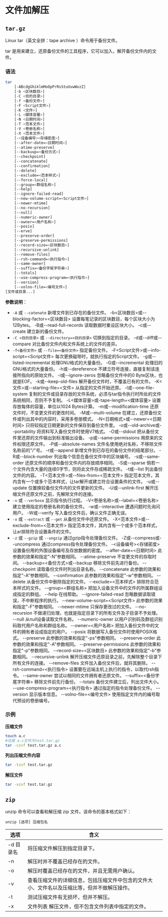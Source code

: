 # 文件加解压

## `tar.gz`

Linux tar（英文全拼：tape archive ）命令用于备份文件。

tar 是用来建立，还原备份文件的工具程序，它可以加入，解开备份文件内的文件。

### 语法

```bash
tar 
    [-ABcdgGhiklmMoOpPrRsStuUvwWxzZ]
    [-b <区块数目>]
    [-C <目的目录>]
    [-f <备份文件>]
    [-F <Script文件>]
    [-K <文件>]
    [-L <媒体容量>]
    [-N <日期时间>]
    [-T <范本文件>]
    [-V <卷册名称>]
    [-X <范本文件>]
    [-<设备编号><存储密度>]
    [--after-date=<日期时间>]
    [--atime-preserve]
    [--backuup=<备份方式>]
    [--checkpoint]
    [--concatenate]
    [--confirmation]
    [--delete]
    [--exclude=<范本样式>]
    [--force-local]
    [--group=<群组名称>]
    [--help]
    [--ignore-failed-read]
    [--new-volume-script=<Script文件>]
    [--newer-mtime]
    [--no-recursion]
    [--null]
    [--numeric-owner]
    [--owner=<用户名称>]
    [--posix]
    [--erve]
    [--preserve-order]
    [--preserve-permissions]
    [--record-size=<区块数目>]
    [--recursive-unlink]
    [--remove-files]
    [--rsh-command=<执行指令>]
    [--same-owner]
    [--suffix=<备份字尾字符串>]
    [--totals]
    [--use-compress-program=<执行指令>]
    [--version]
    [--volno-file=<编号文件>]
[文件或目录...]
```

**参数说明**：

- `-A` 或 `--catenate` 新增文件到已存在的备份文件。
-b<区块数目>或--blocking-factor=<区块数目> 设置每笔记录的区块数目，每个区块大小为12Bytes。
-B或--read-full-records 读取数据时重设区块大小。
-c或--create 建立新的备份文件。
- `-C <目的目录>` 或 `--directory=<目的目录>` 切换到指定的目录。
-d或--diff或--compare 对比备份文件内和文件系统上的文件的差异。
- `-f<备份文件>` 或 `--file=<备份文件>` 指定备份文件。
-F<Script文件>或--info-script=<Script文件> 每次更换磁带时，就执行指定的Script文件。
-g或--listed-incremental 处理GNU格式的大量备份。
-G或--incremental 处理旧的GNU格式的大量备份。
-h或--dereference 不建立符号连接，直接复制该连接所指向的原始文件。
-i或--ignore-zeros 忽略备份文件中的0 Byte区块，也就是EOF。
-k或--keep-old-files 解开备份文件时，不覆盖已有的文件。
-K<文件>或--starting-file=<文件> 从指定的文件开始还原。
-l或--one-file-system 复制的文件或目录存放的文件系统，必须与tar指令执行时所处的文件系统相同，否则不予复制。
-L<媒体容量>或-tape-length=<媒体容量> 设置存放每体的容量，单位以1024 Bytes计算。
-m或--modification-time 还原文件时，不变更文件的更改时间。
-M或--multi-volume 在建立，还原备份文件或列出其中的内容时，采用多卷册模式。
-N<日期格式>或--newer=<日期时间> 只将较指定日期更新的文件保存到备份文件里。
-o或--old-archive或--portability 将资料写入备份文件时使用V7格式。
-O或--stdout 把从备份文件里还原的文件输出到标准输出设备。
-p或--same-permissions 用原来的文件权限还原文件。
-P或--absolute-names 文件名使用绝对名称，不移除文件名称前的"/"号。
-r或--append 新增文件到已存在的备份文件的结尾部分。
-R或--block-number 列出每个信息在备份文件中的区块编号。
-s或--same-order 还原文件的顺序和备份文件内的存放顺序相同。
-S或--sparse 倘若一个文件内含大量的连续0字节，则将此文件存成稀疏文件。
-t或--list 列出备份文件的内容。
-T<范本文件>或--files-from=<范本文件> 指定范本文件，其内含有一个或多个范本样式，让tar解开或建立符合设置条件的文件。
-u或--update 仅置换较备份文件内的文件更新的文件。
-U或--unlink-first 解开压缩文件还原文件之前，先解除文件的连接。
- `-v` 或 `--verbose` 显示指令执行过程。
-V<卷册名称>或--label=<卷册名称> 建立使用指定的卷册名称的备份文件。
-w或--interactive 遭遇问题时先询问用户。
-W或--verify 写入备份文件后，确认文件正确无误。
- `-x` 或 `--extract` 或 `--get` 从备份文件中还原文件。
-X<范本文件>或--exclude-from=<范本文件> 指定范本文件，其内含有一个或多个范本样式，让ar排除符合设置条件的文件。
- `-z` 或 `--gzip` 或 `--ungzip` 通过gzip指令处理备份文件。
-Z或--compress或--uncompress 通过compress指令处理备份文件。
-<设备编号><存储密度> 设置备份用的外围设备编号及存放数据的密度。
--after-date=<日期时间> 此参数的效果和指定"-N"参数相同。
--atime-preserve 不变更文件的存取时间。
--backup=<备份方式>或--backup 移除文件前先进行备份。
--checkpoint 读取备份文件时列出目录名称。
--concatenate 此参数的效果和指定"-A"参数相同。
--confirmation 此参数的效果和指定"-w"参数相同。
--delete 从备份文件中删除指定的文件。
--exclude=<范本样式> 排除符合范本样式的文件。
--group=<群组名称> 把加入设备文件中的文件的所属群组设成指定的群组。
--help 在线帮助。
--ignore-failed-read 忽略数据读取错误，不中断程序的执行。
--new-volume-script=<Script文件> 此参数的效果和指定"-F"参数相同。
--newer-mtime 只保存更改过的文件。
--no-recursion 不做递归处理，也就是指定目录下的所有文件及子目录不予处理。
--null 从null设备读取文件名称。
--numeric-owner 以用户识别码及群组识别码取代用户名称和群组名称。
--owner=<用户名称> 把加入备份文件中的文件的拥有者设成指定的用户。
--posix 将数据写入备份文件时使用POSIX格式。
--preserve 此参数的效果和指定"-ps"参数相同。
--preserve-order 此参数的效果和指定"-A"参数相同。
--preserve-permissions 此参数的效果和指定"-p"参数相同。
--record-size=<区块数目> 此参数的效果和指定"-b"参数相同。
--recursive-unlink 解开压缩文件还原目录之前，先解除整个目录下所有文件的连接。
--remove-files 文件加入备份文件后，就将其删除。
--rsh-command=<执行指令> 设置要在远端主机上执行的指令，以取代rsh指令。
--same-owner 尝试以相同的文件拥有者还原文件。
--suffix=<备份字尾字符串> 移除文件前先行备份。
--totals 备份文件建立后，列出文件大小。
--use-compress-program=<执行指令> 通过指定的指令处理备份文件。
--version 显示版本信息。
--volno-file=<编号文件> 使用指定文件内的编号取代预设的卷册编号。

### 示例

**压缩文件**

```bash
touch a.c
#压缩 a.c文件为test.tar.gz
tar -czvf test.tar.gz a.c
```

**列出压缩文件内容**

```bash
tar -tzvf test.tar.gz
```

**解压文件**

```bash
tar -xzvf test.tar.gz
```

## `zip`

unzip 命令可以查看和解压缩 zip 文件。该命令的基本格式如下：

```shell
unzip [选项] 压缩包名
```

| 选项      | 含义                                                                                     |
|-----------|----------------------------------------------------------------------------------------|
| -d 目录名 | 将压缩文件解压到指定目录下。                                                              |
| -n        | 解压时并不覆盖已经存在的文件。                                                            |
| -o        | 解压时覆盖已经存在的文件，并且无需用户确认。                                               |
| -v        | 查看压缩文件的详细信息，包括压缩文件中包含的文件大小、文件名以及压缩比等，但并不做解压操作。 |
| -t        | 测试压缩文件有无损坏，但并不解压。                                                         |
| -x        | 文件列表	解压文件，但不包含文件列表中指定的文件。                                          |